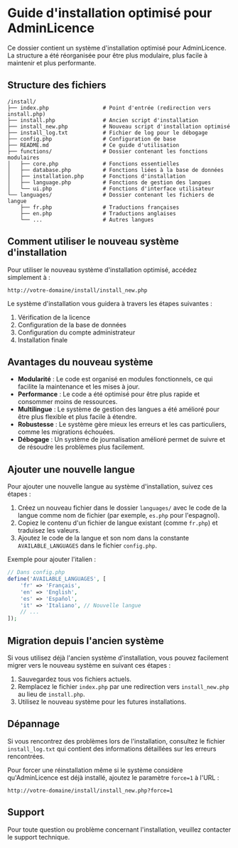 # Guide d'installation optimisé pour AdminLicence

Ce dossier contient un système d'installation optimisé pour AdminLicence. La structure a été réorganisée pour être plus modulaire, plus facile à maintenir et plus performante.

## Structure des fichiers

```
/install/
├── index.php                 # Point d'entrée (redirection vers install.php)
├── install.php               # Ancien script d'installation
├── install_new.php           # Nouveau script d'installation optimisé
├── install_log.txt           # Fichier de log pour le débogage
├── config.php                # Configuration de base
├── README.md                 # Ce guide d'utilisation
├── functions/                # Dossier contenant les fonctions modulaires
│   ├── core.php              # Fonctions essentielles
│   ├── database.php          # Fonctions liées à la base de données
│   ├── installation.php      # Fonctions d'installation
│   ├── language.php          # Fonctions de gestion des langues
│   └── ui.php                # Fonctions d'interface utilisateur
└── languages/                # Dossier contenant les fichiers de langue
    ├── fr.php                # Traductions françaises
    ├── en.php                # Traductions anglaises
    └── ...                   # Autres langues
```

## Comment utiliser le nouveau système d'installation

Pour utiliser le nouveau système d'installation optimisé, accédez simplement à :

```
http://votre-domaine/install/install_new.php
```

Le système d'installation vous guidera à travers les étapes suivantes :
1. Vérification de la licence
2. Configuration de la base de données
3. Configuration du compte administrateur
4. Installation finale

## Avantages du nouveau système

- **Modularité** : Le code est organisé en modules fonctionnels, ce qui facilite la maintenance et les mises à jour.
- **Performance** : Le code a été optimisé pour être plus rapide et consommer moins de ressources.
- **Multilingue** : Le système de gestion des langues a été amélioré pour être plus flexible et plus facile à étendre.
- **Robustesse** : Le système gère mieux les erreurs et les cas particuliers, comme les migrations échouées.
- **Débogage** : Un système de journalisation amélioré permet de suivre et de résoudre les problèmes plus facilement.

## Ajouter une nouvelle langue

Pour ajouter une nouvelle langue au système d'installation, suivez ces étapes :

1. Créez un nouveau fichier dans le dossier `languages/` avec le code de la langue comme nom de fichier (par exemple, `es.php` pour l'espagnol).
2. Copiez le contenu d'un fichier de langue existant (comme `fr.php`) et traduisez les valeurs.
3. Ajoutez le code de la langue et son nom dans la constante `AVAILABLE_LANGUAGES` dans le fichier `config.php`.

Exemple pour ajouter l'italien :

```php
// Dans config.php
define('AVAILABLE_LANGUAGES', [
    'fr' => 'Français',
    'en' => 'English',
    'es' => 'Español',
    'it' => 'Italiano', // Nouvelle langue
    // ...
]);
```

## Migration depuis l'ancien système

Si vous utilisez déjà l'ancien système d'installation, vous pouvez facilement migrer vers le nouveau système en suivant ces étapes :

1. Sauvegardez tous vos fichiers actuels.
2. Remplacez le fichier `index.php` par une redirection vers `install_new.php` au lieu de `install.php`.
3. Utilisez le nouveau système pour les futures installations.

## Dépannage

Si vous rencontrez des problèmes lors de l'installation, consultez le fichier `install_log.txt` qui contient des informations détaillées sur les erreurs rencontrées.

Pour forcer une réinstallation même si le système considère qu'AdminLicence est déjà installé, ajoutez le paramètre `force=1` à l'URL :

```
http://votre-domaine/install/install_new.php?force=1
```

## Support

Pour toute question ou problème concernant l'installation, veuillez contacter le support technique.
